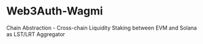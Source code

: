 # Web3Auth-Wagmi
Chain Abstraction - Cross-chain Liquidity Staking between EVM and Solana as LST/LRT Aggregator
